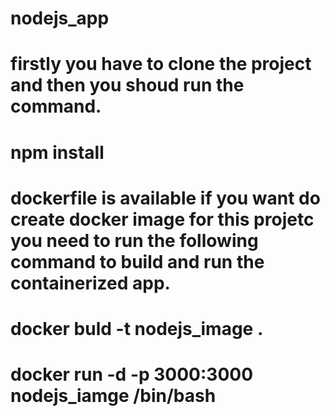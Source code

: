 # nodejs_app

# firstly you have to clone the project and then you shoud run the command.
# npm install 
# dockerfile is available if you want do create docker image for this projetc you need to run the following command to build and run the containerized app.

# docker buld -t nodejs_image .

# docker run -d -p 3000:3000 nodejs_iamge /bin/bash


